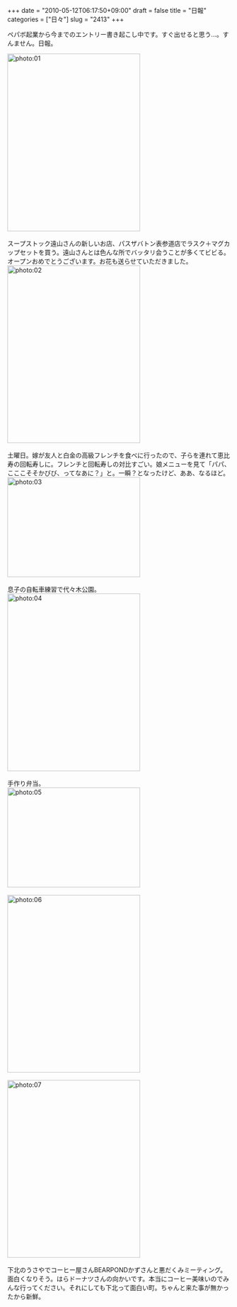 +++
date = "2010-05-12T06:17:50+09:00"
draft = false
title = "日報"
categories = ["日々"]
slug = "2413"
+++

ペパボ起業から今までのエントリー書き起こし中です。すぐ出せると思う...。すんません。日報。
<div align="left"><a href="http://ieiri.net/wordpress/wp-content/uploads/ameblo/blog_import_4f7a390822d50.jpg"><img src="http://ieiri.net/wordpress/wp-content/uploads/ameblo/blog_import_4f7a390822d50.jpg" alt="photo:01" width="300" height="400" border="0" /></a></div><br clear="all" />
スープストック遠山さんの新しいお店、パスザバトン表参道店でラスク＋マグカップセットを買う。遠山さんとは色んな所でバッタリ会うことが多くてビビる。オープンおめでとうございます。お花も送らせていただきました。
<div align="left"><a href="http://ieiri.net/wordpress/wp-content/uploads/ameblo/blog_import_4f7a3908cc6b9.jpg"><img src="http://ieiri.net/wordpress/wp-content/uploads/ameblo/blog_import_4f7a3908cc6b9.jpg" alt="photo:02" width="300" height="400" border="0" /></a></div><br clear="all" />
土曜日。嫁が友人と白金の高級フレンチを食べに行ったので、子らを連れて恵比寿の回転寿しに。フレンチと回転寿しの対比すごい。娘メニューを見て「パパ、こここそそかびび、ってなあに？」と。一瞬？となったけど、ああ、なるほど。
<div align="left"><a href="http://ieiri.net/wordpress/wp-content/uploads/ameblo/blog_import_4f7a3909d5e41.jpg"><img src="http://ieiri.net/wordpress/wp-content/uploads/ameblo/blog_import_4f7a3909d5e41.jpg" alt="photo:03" width="300" height="225" border="0" /></a></div><br clear="all" />
息子の自転車練習で代々木公園。
<div align="left"><a href="http://ieiri.net/wordpress/wp-content/uploads/ameblo/blog_import_4f7a390b0c26d.jpg"><img src="http://ieiri.net/wordpress/wp-content/uploads/ameblo/blog_import_4f7a390b0c26d.jpg" alt="photo:04" width="300" height="400" border="0" /></a></div><br clear="all" />
手作り弁当。
<div align="left"><a href="http://ieiri.net/wordpress/wp-content/uploads/ameblo/blog_import_4f7a390bd5c98.jpg"><img src="http://ieiri.net/wordpress/wp-content/uploads/ameblo/blog_import_4f7a390bd5c98.jpg" alt="photo:05" width="300" height="225" border="0" /></a></div><br clear="all" />
<div align="left"><a href="http://ieiri.net/wordpress/wp-content/uploads/ameblo/blog_import_4f7a390ccbba0.jpg"><img src="http://ieiri.net/wordpress/wp-content/uploads/ameblo/blog_import_4f7a390ccbba0.jpg" alt="photo:06" width="300" height="400" border="0" /></a></div><br clear="all" />
<div align="left"><a href="http://ieiri.net/wordpress/wp-content/uploads/ameblo/blog_import_4f7a390d89087.jpg"><img src="http://ieiri.net/wordpress/wp-content/uploads/ameblo/blog_import_4f7a390d89087.jpg" alt="photo:07" width="300" height="400" border="0" /></a></div><br clear="all" />
下北のうさやでコーヒー屋さんBEARPONDかずさんと悪だくみミーティング。面白くなりそう。はらドーナツさんの向かいです。本当にコーヒー美味いのでみんな行ってください。それにしても下北って面白い町。ちゃんと来た事が無かったから新鮮。
